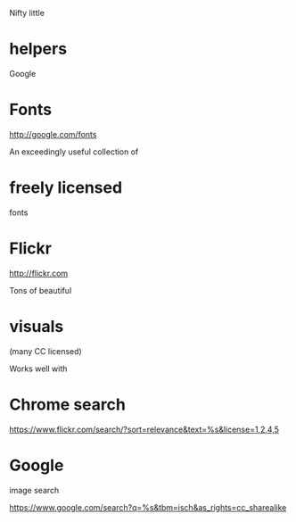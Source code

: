 Nifty little
# helpers


Google
# Fonts
http://google.com/fonts


An exceedingly useful collection of
# freely licensed
fonts


# Flickr
http://flickr.com


Tons of beautiful
# visuals
(many CC licensed)


Works well with
# Chrome search


https://www.flickr.com/search/?sort=relevance&text=%s&license=1,2,4,5


# Google
image search


https://www.google.com/search?q=%s&tbm=isch&as_rights=cc_sharealike

